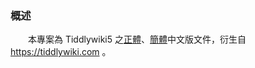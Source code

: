 
### 概述

 　　本專案為 Tiddlywiki5 之[正體](https://bramchen.github.io/tw5-docs/zh-Hant/)、[簡體](https://bramchen.github.io/tw5-docs/zh-Hans/)中文版文件，衍生自 https://tiddlywiki.com 。

